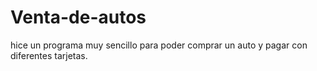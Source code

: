 # Venta-de-autos
hice un programa muy sencillo para poder comprar un auto y pagar con diferentes tarjetas.
